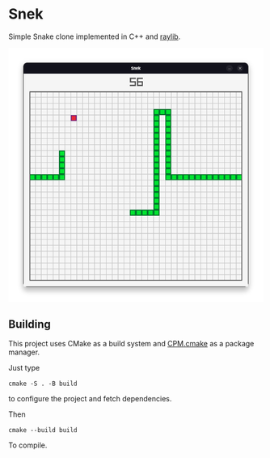 # Snek

Simple Snake clone implemented in C++ and [raylib](https://github.com/raysan5/raylib).

![](/assets/screenshot.png)

## Building

This project uses CMake as a build system and [CPM.cmake](https://github.com/cpm-cmake/CPM.cmake) as a package manager.

Just type
```
cmake -S . -B build
```
to configure the project and fetch dependencies.

Then
```
cmake --build build
```
To compile.
